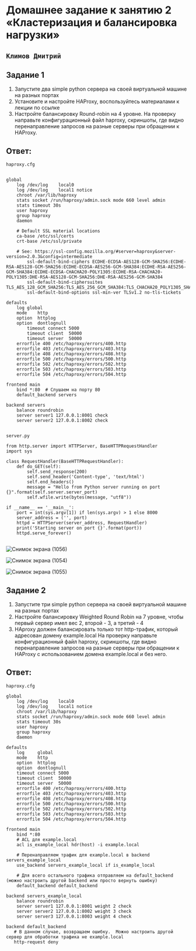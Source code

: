 # Домашнее задание к занятию 2 «Кластеризация и балансировка нагрузки»

## ` Климов Дмитрий `

## Задание 1

1. Запустите два simple python сервера на своей виртуальной машине на разных портах
2. Установите и настройте HAProxy, воспользуйтесь материалами к лекции по ссылке
3. Настройте балансировку Round-robin на 4 уровне.
На проверку направьте конфигурационный файл haproxy, скриншоты, где видно перенаправление запросов на разные серверы при обращении к HAProxy.


## Ответ:

 ` haproxy.cfg `

```

global
	log /dev/log	local0
	log /dev/log	local1 notice
	chroot /var/lib/haproxy
	stats socket /run/haproxy/admin.sock mode 660 level admin
	stats timeout 30s
	user haproxy
	group haproxy
	daemon

	# Default SSL material locations
	ca-base /etc/ssl/certs
	crt-base /etc/ssl/private

	# See: https://ssl-config.mozilla.org/#server=haproxy&server-version=2.0.3&config=intermediate
        ssl-default-bind-ciphers ECDHE-ECDSA-AES128-GCM-SHA256:ECDHE-RSA-AES128-GCM-SHA256:ECDHE-ECDSA-AES256-GCM-SHA384:ECDHE-RSA-AES256-GCM-SHA384:ECDHE-ECDSA-CHACHA20-POLY1305:ECDHE-RSA-CHACHA20-POLY1305:DHE-RSA-AES128-GCM-SHA256:DHE-RSA-AES256-GCM-SHA384
        ssl-default-bind-ciphersuites TLS_AES_128_GCM_SHA256:TLS_AES_256_GCM_SHA384:TLS_CHACHA20_POLY1305_SHA256
        ssl-default-bind-options ssl-min-ver TLSv1.2 no-tls-tickets

defaults
	log	global
	mode	http
	option	httplog
	option	dontlognull
        timeout connect 5000
        timeout client  50000
        timeout server  50000
	errorfile 400 /etc/haproxy/errors/400.http
	errorfile 403 /etc/haproxy/errors/403.http
	errorfile 408 /etc/haproxy/errors/408.http
	errorfile 500 /etc/haproxy/errors/500.http
	errorfile 502 /etc/haproxy/errors/502.http
	errorfile 503 /etc/haproxy/errors/503.http
	errorfile 504 /etc/haproxy/errors/504.http

frontend main
    bind *:80  # Слушаем на порту 80
    default_backend servers

backend servers
    balance roundrobin
    server server1 127.0.0.1:8001 check
    server server2 127.0.0.1:8002 check


```

` server.py `

```
from http.server import HTTPServer, BaseHTTPRequestHandler
import sys

class RequestHandler(BaseHTTPRequestHandler):
    def do_GET(self):
        self.send_response(200)
        self.send_header('Content-type', 'text/html')
        self.end_headers()
        message = "Hello from Python server running on port {}".format(self.server.server_port)
        self.wfile.write(bytes(message, "utf8"))

if __name__ == '__main__':
    port = int(sys.argv[1]) if len(sys.argv) > 1 else 8000
    server_address = ('', port)
    httpd = HTTPServer(server_address, RequestHandler)
    print('Starting server on port {}'.format(port))
    httpd.serve_forever()


```

![Снимок экрана (1056)](https://github.com/user-attachments/assets/65da4fc9-d115-4bdc-8500-40f9704b934d)

![Снимок экрана (1054)](https://github.com/user-attachments/assets/56a2f0b1-6931-4b57-9e41-ed6ebe2df234)

![Снимок экрана (1055)](https://github.com/user-attachments/assets/2969f4f1-e306-49d5-8996-4216a1b8732e)


## Задание 2

1. Запустите три simple python сервера на своей виртуальной машине на разных портах
2. Настройте балансировку Weighted Round Robin на 7 уровне, чтобы первый сервер имел вес 2, второй - 3, а третий - 4
3. HAproxy должен балансировать только тот http-трафик, который адресован домену example.local
На проверку направьте конфигурационный файл haproxy, скриншоты, где видно перенаправление запросов на разные серверы при обращении к HAProxy c использованием домена example.local и без него.

## Ответ:

 ` haproxy.cfg `

```
global
    log /dev/log    local0
    log /dev/log    local1 notice
    chroot /var/lib/haproxy
    stats socket /run/haproxy/admin.sock mode 660 level admin
    stats timeout 30s
    user haproxy
    group haproxy
    daemon

defaults
    log     global
    mode    http
    option  httplog
    option  dontlognull
    timeout connect 5000
    timeout client  50000
    timeout server  50000
    errorfile 400 /etc/haproxy/errors/400.http
    errorfile 403 /etc/haproxy/errors/403.http
    errorfile 408 /etc/haproxy/errors/408.http
    errorfile 500 /etc/haproxy/errors/500.http
    errorfile 502 /etc/haproxy/errors/502.http
    errorfile 503 /etc/haproxy/errors/503.http
    errorfile 504 /etc/haproxy/errors/504.http

frontend main
    bind *:80
    # ACL для example.local
    acl is_example_local hdr(host) -i example.local

    # Перенаправляем трафик для example.local в backend servers_example_local
    use_backend servers_example_local if is_example_local

    # Для всего остального трафика отправляем на default_backend (можно настроить другой backend или просто вернуть ошибку)
    default_backend default_backend

backend servers_example_local
    balance roundrobin
    server server1 127.0.0.1:8001 weight 2 check
    server server2 127.0.0.1:8002 weight 3 check
    server server3 127.0.0.1:8003 weight 4 check

backend default_backend
   # В данном случае, возвращаем ошибку.  Можно настроить другой сервер для обработки трафика не example.local
   http-request deny

```



